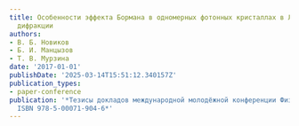 ```yaml
---
title: Особенности эффекта Бормана в одномерных фотонных кристаллах в Лауэ геометрии
  дифракции
authors:
- В. Б. Новиков
- Б. И. Манцызов
- Т. В. Мурзина
date: '2017-01-01'
publishDate: '2025-03-14T15:51:12.340157Z'
publication_types:
- paper-conference
publication: '*Тезисы докладов международной молодёжной конференции ФизикА.СПб/2017,
  ISBN 978-5-00071-904-6*'
---
```


